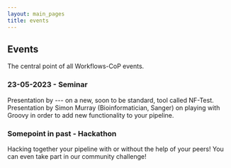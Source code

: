 ```yaml
---
layout: main_pages
title: events
---
```


## Events 

The central point of all Workflows-CoP events.

<!-- Add new events here so the most recent, most future? event is first -->

### 23-05-2023 - Seminar

Presentation by --- on a new, soon to be standard, tool called NF-Test.
Presentation by Simon Murray (Bioinformatician, Sanger) on playing with Groovy in order to add new functionality to your pipeline.

### Somepoint in past - Hackathon

Hacking together your pipeline with or without the help of your peers!
You can even take part in our community challenge!
